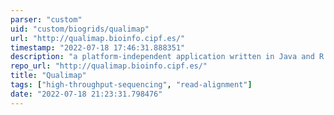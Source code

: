 ```yaml
---
parser: "custom"
uid: "custom/biogrids/qualimap"
url: "http://qualimap.bioinfo.cipf.es/"
timestamp: "2022-07-18 17:46:31.888351"
description: "a platform-independent application written in Java and R that provides both a Graphical User Inteface (GUI) and a command-line interface to facilitate the quality control of alignment sequencing data and its derivatives like feature counts."
repo_url: "http://qualimap.bioinfo.cipf.es/"
title: "Qualimap"
tags: ["high-throughput-sequencing", "read-alignment"]
date: "2022-07-18 21:23:31.798476"
---
```

